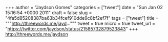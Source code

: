 
+++
author = "Jaydson Gomes"
categories = ["tweet"]
date = "Sun Jan 02 15:16:54 +0000 2011"
draft = false
slug = "4fa5d85208387ba63b34fcef910dde9c8bf2ef7f"
tags = ["tweet"]
title = """http://threewords.me/jayd..."""
tweet = true
micro = true
tweet_url = "https://twitter.com/jaydson/status/21585732879523843"
+++
http://threewords.me/jaydson
